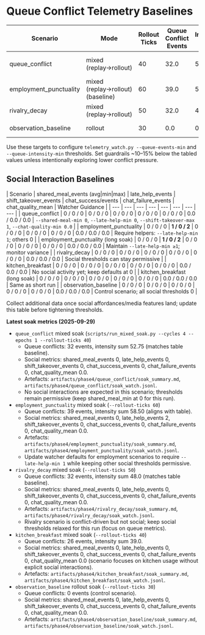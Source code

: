 # Queue Conflict Telemetry Baselines

| Scenario | Mode | Rollout Ticks | Queue Conflict Events | Intensity Sum | Notes |
| --- | --- | --- | --- | --- | --- |
| queue_conflict | mixed (replay→rollout) | 40 | 32.0 | 52.75 | Captured via `capture_rollout.py` then `run_training.py --mode mixed`; log `artifacts/phase4/queue_conflict/ppo_mixed.jsonl`. |
| employment_punctuality | mixed (replay→rollout) (baseline) | 60 | 39.0 | 58.50 | Baseline for employment scenario; log `artifacts/phase4/employment_punctuality/ppo_mixed.jsonl`. |
| rivalry_decay | mixed (replay→rollout) | 50 | 32.0 | 48.00 | Rivalry scenario; log `artifacts/phase4/rivalry_decay/ppo_mixed.jsonl`. |
| observation_baseline | rollout | 30 | 0.0 | 0.00 | Control scenario; log `artifacts/phase4/observation_baseline/ppo_rollout.jsonl`. |

Use these targets to configure `telemetry_watch.py --queue-events-min` and
`--queue-intensity-min` thresholds. Set guardrails ~10–15% below the tabled values unless
intentionally exploring lower conflict pressure.

## Social Interaction Baselines

| Scenario | shared_meal_events (avg|min|max) | late_help_events | shift_takeover_events | chat_success/events | chat_failure_events | chat_quality_mean | Watcher Guidance |
| --- | --- | --- | --- | --- | --- | --- | --- |
| queue_conflict | 0 / 0 / 0 | 0 / 0 / 0 | 0 / 0 / 0 | 0 / 0 / 0 | 0 / 0 / 0 | 0.0 / 0.0 / 0.0 | `--shared-meal-min 0`, `--late-help-min 0`, `--shift-takeover-max 1`, `--chat-quality-min 0.0` |
| employment_punctuality | 0 / 0 / 0 | **1 / 0 / 2** | 0 / 0 / 0 | 0 / 0 / 0 | 0 / 0 / 0 | 0.0 / 0.0 / 0.0 | Require helpers: `--late-help-min 1`; others 0 |
| employment_punctuality (long soak) | 0 / 0 / 0 | **1 / 0 / 2** | 0 / 0 / 0 | 0 / 0 / 0 | 0 / 0 / 0 | 0.0 / 0.0 / 0.0 | Maintain `--late-help-min ≥1`; monitor variance |
| rivalry_decay | 0 / 0 / 0 | 0 / 0 / 0 | 0 / 0 / 0 | 0 / 0 / 0 | 0 / 0 / 0 | 0.0 / 0.0 / 0.0 | Social thresholds can stay permissive |
| kitchen_breakfast | 0 / 0 / 0 | 0 / 0 / 0 | 0 / 0 / 0 | 0 / 0 / 0 | 0 / 0 / 0 | 0.0 / 0.0 / 0.0 | No social activity yet; keep defaults at 0 |
| kitchen_breakfast (long soak) | 0 / 0 / 0 | 0 / 0 / 0 | 0 / 0 / 0 | 0 / 0 / 0 | 0 / 0 / 0 | 0.0 / 0.0 / 0.0 | Same as short run |
| observation_baseline | 0 / 0 / 0 | 0 / 0 / 0 | 0 / 0 / 0 | 0 / 0 / 0 | 0 / 0 / 0 | 0.0 / 0.0 / 0.0 | Control scenario; all social thresholds 0 |

Collect additional data once social affordances/media features land; update this table before tightening thresholds.

**Latest soak metrics (2025-09-29)**

- `queue_conflict` mixed soak (`scripts/run_mixed_soak.py --cycles 4 --epochs 1 --rollout-ticks 40`)
  - Queue conflicts: 32 events, intensity sum 52.75 (matches table baseline).
  - Social metrics: shared_meal_events 0, late_help_events 0, shift_takeover_events 0, chat_success_events 0, chat_failure_events 0, chat_quality_mean 0.0.
  - Artefacts: `artifacts/phase4/queue_conflict/soak_summary.md`, `artifacts/phase4/queue_conflict/soak_watch.jsonl`.
  - No social interactions are expected in this scenario; thresholds remain permissive (keep shared_meal_min at 0 for this run).
- `employment_punctuality` mixed soak (`--rollout-ticks 60`)
  - Queue conflicts: 39 events, intensity sum 58.50 (aligns with table).
  - Social metrics: shared_meal_events 0, late_help_events 2, shift_takeover_events 0, chat_success_events 0, chat_failure_events 0, chat_quality_mean 0.0.
  - Artefacts: `artifacts/phase4/employment_punctuality/soak_summary.md`, `artifacts/phase4/employment_punctuality/soak_watch.jsonl`.
  - Update watcher defaults for employment scenarios to require `--late-help-min 1` while keeping other social thresholds permissive.
- `rivalry_decay` mixed soak (`--rollout-ticks 50`)
  - Queue conflicts: 32 events, intensity sum 48.0 (matches table baseline).
  - Social metrics: shared_meal_events 0, late_help_events 0, shift_takeover_events 0, chat_success_events 0, chat_failure_events 0, chat_quality_mean 0.0.
  - Artefacts: `artifacts/phase4/rivalry_decay/soak_summary.md`, `artifacts/phase4/rivalry_decay/soak_watch.jsonl`.
  - Rivalry scenario is conflict-driven but not social; keep social thresholds relaxed for this run (focus on queue metrics).
- `kitchen_breakfast` mixed soak (`--rollout-ticks 40`)
  - Queue conflicts: 26 events, intensity sum 39.0.
  - Social metrics: shared_meal_events 0, late_help_events 0, shift_takeover_events 0, chat_success_events 0, chat_failure_events 0, chat_quality_mean 0.0 (scenario focuses on kitchen usage without explicit social interactions).
  - Artefacts: `artifacts/phase4/kitchen_breakfast/soak_summary.md`, `artifacts/phase4/kitchen_breakfast/soak_watch.jsonl`.
- `observation_baseline` rollout soak (`--rollout-ticks 30`)
  - Queue conflicts: 0 events (control scenario).
  - Social metrics: shared_meal_events 0, late_help_events 0, shift_takeover_events 0, chat_success_events 0, chat_failure_events 0, chat_quality_mean 0.0.
  - Artefacts: `artifacts/phase4/observation_baseline/soak_summary.md`, `artifacts/phase4/observation_baseline/soak_watch.jsonl`.

